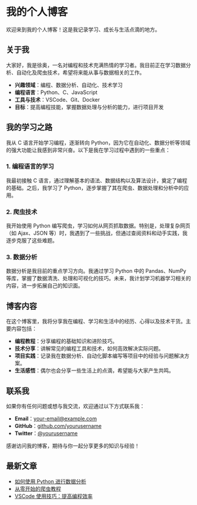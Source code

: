 # 我的个人博客

欢迎来到我的个人博客！这是我记录学习、成长与生活点滴的地方。

## 关于我

大家好，我是徐奥，一名对编程和技术充满热情的学习者。我目前正在学习数据分析、自动化及爬虫技术，希望将来能从事与数据相关的工作。

- **兴趣领域**：编程、数据分析、自动化、技术学习
- **编程语言**：Python、C、JavaScript
- **工具与技术**：VSCode、Git、Docker
- **目标**：提高编程技能，掌握数据处理与分析的能力，进行项目开发

## 我的学习之路

我从 C 语言开始学习编程，逐渐转向 Python，因为它在自动化、数据分析等领域的强大功能让我感到非常兴奋。以下是我在学习过程中遇到的一些重点：

### 1. 编程语言的学习
我最初接触 C 语言，通过理解基本的语法、数据结构以及算法设计，奠定了编程的基础。之后，我学习了 Python，逐步掌握了其在爬虫、数据处理和分析中的应用。

### 2. 爬虫技术
我开始使用 Python 编写爬虫，学习如何从网页抓取数据。特别是，处理复杂网页（如 Ajax、JSON 等）时，我遇到了一些挑战，但通过查阅资料和动手实践，我逐步克服了这些难题。

### 3. 数据分析
数据分析是我目前的重点学习方向。我通过学习 Python 中的 Pandas、NumPy 等库，掌握了数据清洗、处理和可视化的技巧。未来，我计划学习机器学习相关的内容，进一步拓展自己的知识面。

## 博客内容

在这个博客里，我将分享我在编程、学习和生活中的经历、心得以及技术干货。主要内容包括：

- **编程教程**：分享编程的基础知识和进阶技巧。
- **技术分享**：讲解常见的编程工具和技术，如何高效解决实际问题。
- **项目实践**：记录我在数据分析、自动化脚本编写等项目中的经验与问题解决方案。
- **生活感悟**：偶尔也会分享一些生活上的点滴，希望能与大家产生共鸣。

## 联系我

如果你有任何问题或想与我交流，欢迎通过以下方式联系我：

- **Email**：[your-email@example.com](mailto:your-email@example.com)
- **GitHub**：[github.com/yourusername](https://github.com/yourusername)
- **Twitter**：[@yourusername](https://twitter.com/yourusername)

感谢访问我的博客，期待与你一起分享更多的知识与经验！

## 最新文章

- [如何使用 Python 进行数据分析](#)
- [从零开始的爬虫教程](#)
- [VSCode 使用技巧：提高编程效率](#)

